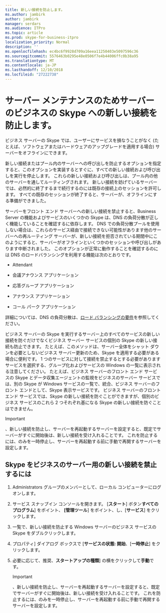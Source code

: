 ```yaml
---
title: 新しい接続を防止します。
ms.author: jambirk
author: jambirk
manager: serdars
ms.audience: ITPro
ms.topic: article
ms.prod: skype-for-business-itpro
localization_priority: Normal
description: ''
ms.openlocfilehash: ec4bc6f9928d709a16eea11250403e5097596c36
ms.sourcegitcommit: 5576463b0295e48e0506f7e4b44006ffc0b38a95
ms.translationtype: MT
ms.contentlocale: ja-JP
ms.lasthandoff: 12/10/2018
ms.locfileid: "27222738"
---
```

# <a name="preventing-new-connections-to-skype-for-business-server-for-server-maintenance"></a>サーバー メンテナンスのためサーバーのビジネスの Skype への新しい接続を防止します。


ビジネス サーバーの Skype では、ユーザーにサービスを損なうことがなく (たとえば、ソフトウェアまたはハードウェアのアップグレードを適用する場合) サーバーをオフラインにできます。

新しい接続またはプール内のサーバーへの呼び出しを防止するオプションを指定すると、このオプションを実装するとすぐに、すべての新しい接続および呼び出しを実行を停止します。 これらの新しい接続および呼び出しは、プール内の他のサーバーを通してルーティングされます。 新しい接続を妨げているサーバーでは、必然的に終了するまで続行するのには既存の接続上のセッションを許可します。 すべての既存のセッションが終了すると、サーバーが、オフラインにする準備ができました。

サーバーをフロント エンド サーバーへの新しい接続を禁止すると、Business Server の機能およびサービスのいくつかの Skype は、DNS の負荷分散が正しく機能していることを確認するに依存します。 DNS での負荷分散プールを使用しない場合は、これらのサービス経由で接続できない可能性があります他のサーバーへの再ルーティング サーバーが、新しい接続を拒否されている期間中にこのようにすると、サーバーがオフラインといくつかのセッションや呼び出しがあります中断されました。 このオプションが正常に動作することを確認するのには DNS のロードバランシングを利用する機能は次のとおりです。

  - Attendant

  - 会議アナウンス アプリケーション

  - 応答グループ アプリケーション

  - アナウンス アプリケーション

  - コール パーク アプリケーション

詳細については、DNS の負荷分散は、[ロード バランシングの要件](../../plan-your-deployment/network-requirements/load-balancing.md)を参照してください。

ビジネス サーバーの Skype を実行するサーバー上のすべてのサービスの新しい接続を防ぐだけでなくビジネス サーバー サービスの個別の Skype の新しい接続も防止できます。 たとえば、このメソッドは、サーバー全体をシャット ダウンを必要としないビジネス サーバー更新のため、Skype を適用する必要がある場合に便利です。 1 つのサービスに対して接続を禁止するとする必要がありますサービスを選択する、グループ化およびサービスの Windows の一覧に表示される注意してください。 たとえば、ビジネス サーバーのフロント エンド サービスの Skype とデータ収集エージェントの監視をビジネスのサーバー サービスでは、別の Skype が Windows サービスの一覧で、統合、ビジネス サーバーのフロント エンドとして、Skype 表示サービスです。 ビジネス サーバーのフロント エンド サービスでは、Skype の新しい接続を防ぐことができますが、個別のビジネス サービスのこれら 2 つそれぞれ基になる Skype の新しい接続を防ぐことはできません。

> [!IMPORTANT]
> 、新しい接続を防止し、サーバーを再起動するサーバーを設定すると、既定でサーバーがすぐに開始後は、新しい接続を受け入れることです。 これを防止するには、のみを一時停止し、サーバーを再起動する前に手動で再開するサーバーを設定します。

## <a name="to-prevent-new-connections-to-skype-for-business-server"></a>Skype をビジネスのサーバー用の新しい接続を禁止するには

1.  Administrators グループのメンバーとして、ローカル コンピューターにログオンします。

2.  サービス スナップイン コンソールを開きます。 [**スタート**] ボタン**すべてのプログラム**] をポイント、 **[管理ツール**] をポイント、し、[**サービス**] をクリックします。

3.  一覧で、新しい接続を防止する Windows サーバーのビジネス サービスの Skype をダブルクリックします。

4.  プロパティ] ダイアログ ボックスで [**サービスの状態: 開始**、[**一時停止**] をクリックします。

5.  必要に応じて、推奨、**スタートアップの種類**] の横をクリックして**手動**です。
    
    > [!IMPORTANT]
    > 、新しい接続を防止し、サーバーを再起動するサーバーを設定すると、既定でサーバーがすぐに開始後は、新しい接続を受け入れることです。 これを防止するには、のみを一時停止し、サーバーを再起動する前に手動で再開するサーバーを設定します。
